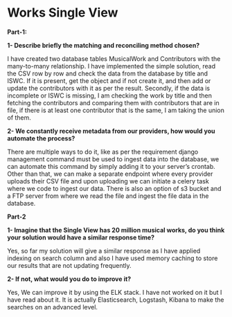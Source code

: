 # **Works Single View**

**Part-1:**

**1- Describe briefly the matching and reconciling method chosen?**

I have created two database tables MusicalWork and Contributors with the many-to-many relationship.
I have implemented the simple solution, read the CSV row by row and check the data from the database by title and ISWC. If it is present, get the object and if not create it, and then add or update the contributors with it as per the result.
Secondly, if the data is incomplete or ISWC is missing, I am checking the work by title and then fetching the contributors and comparing them with contributors that are in file, if there is at least one contributor that is the same, I am taking the union of them.


**2- We constantly receive metadata from our providers, how would you automate the process?**

There are multiple ways to do it, like as per the requirement django management command must be used to ingest data into the database, we can automate this command by simply adding it to your server’s crontab.
Other than that, we can make a separate endpoint where every provider uploads their CSV file and upon uploading we can initiate a celery task where we code to ingest our data.
There is also an option of s3 bucket and a FTP server from where we read the file and ingest the file data in the database.
 

**Part-2**

**1- Imagine that the Single View has 20 million musical works, do you think your solution would have a similar response time?**

Yes, so far my solution will give a similar response as I have applied indexing on search column and also I have used memory caching to store our results that are not updating frequently.


**2- If not, what would you do to improve it?**

Yes, We can improve it by using the ELK stack. I have not worked on it but I have read about it. It is actually Elasticsearch, Logstash, Kibana to make the searches on an advanced level.
